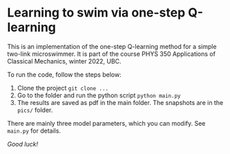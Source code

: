 # Learning to swim via one-step Q-learning

This is an implementation of the one-step Q-learning method for a simple two-link microswimmer.
It is part of the course PHYS 350 Applications of Classical Mechanics, winter 2022, UBC.

To run the code, follow the steps below:

1. Clone the project `git clone ...`
2. Go to the folder and run the python script `python main.py`
3. The results are saved as pdf in the main folder. The snapshots are in the `pics/` folder.

There are mainly three model parameters, which you can modify. See `main.py` for details.

*Good luck!*
